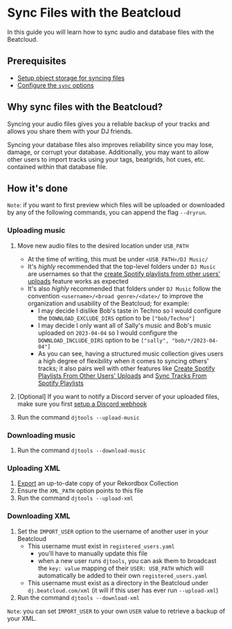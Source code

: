 # Sync Files with the Beatcloud

In this guide you will learn how to sync audio and database files with the Beatcloud.

## Prerequisites

* [Setup object storage for syncing files](setup_object_storage.md)
* [Configure the `sync` options](../tutorials/getting_started/configuration.md#sync-config)

## Why sync files with the Beatcloud?
Syncing your audio files gives you a reliable backup of your tracks and allows you share them with your DJ friends.

Syncing your database files also improves reliability since you may lose, damage, or corrupt your database. Additionally, you may want to allow other users to import tracks using your tags, beatgrids, hot cues, etc. contained within that database file.

## How it's done

`Note`: if you want to first preview which files will be uploaded or downloaded by any of the following commands, you can append the flag `--dryrun`.

### Uploading music

1. Move new audio files to the desired location under `USB_PATH`
    * At the time of writing, this must be under `<USB_PATH>/DJ Music/`
    * It's *highly* recommended that the top-level folders under `DJ Music` are usernames so that the [create Spotify playlists from other users' uploads](spotify_playlist_from_upload.md) feature works as expected
    * It's also *highly* recommended that folders under `DJ Music` follow the convention `<username>/<broad genre>/<date>/` to improve the organization and usability of the Beatcloud; for example:
        * I may decide I dislike Bob's taste in Techno so I would configure the `DOWNLOAD_EXCLUDE_DIRS` option to be `["bob/Techno"]`
        * I may decide I only want all of Sally's music and Bob's music uploaded on `2023-04-04` so I would configure the `DOWNLOAD_INCLUDE_DIRS` option to be `["sally", "bob/*/2023-04-04"]`
        * As you can see, having a structured music collection gives users a high degree of flexibility when it comes to syncing others' tracks; it also pairs well with other features like [Create Spotify Playlists From Other Users' Uploads](spotify_playlist_from_upload.md) and [Sync Tracks From Spotify Playlists](sync_spotify.md)

1. [Optional] If you want to notify a Discord server of your uploaded files, make sure you first [setup a Discord webhook](../tutorials/getting_started/setup.md#discord-webhook)
1. Run the command `djtools --upload-music`

### Downloading music
1. Run the command `djtools --download-music`

### Uploading XML
1. [Export](../conceptual_guides/rekordbox_collection.md#representations-of-your-collection) an up-to-date copy of your Rekordbox Collection
1. Ensure the `XML_PATH` option points to this file
1. Run the command `djtools --upload-xml`

### Downloading XML
1. Set the `IMPORT_USER` option to the username of another user in your Beatcloud
    - This username must exist in `registered_users.yaml`
        - you'll have to manually update this file
        - when a new user runs `djtools`, you can ask them to broadcast the `key: value` mapping of their `USER: USB_PATH` which will automatically be added to their own `registered_users.yaml`
    - This username must exist as a directory in the Beatcloud under `dj.beatcloud.com/xml` (it will if this user has ever run `--upload-xml`)
1. Run the command `djtools --download-xml`

`Note`: you can set `IMPORT_USER` to your own `USER` value to retrieve a backup of your XML.
